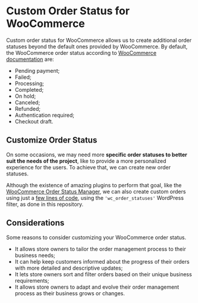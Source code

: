 # Custom Order Status for WooCommerce

Custom order status for WooCommerce allows us to create additional order statuses beyond the default ones provided by WooCommerce. By default, the WooCommerce order status according to [WooCommerce documentation](https://woocommerce.com/document/managing-orders/) are:

- Pending payment;
- Failed;
- Processing;
- Completed;
- On hold;
- Canceled;
- Refunded;
- Authentication required;
- Checkout draft.

## Customize Order Status

On some occasions, we may need more **specific order statuses to better suit the needs of the project**, like to provide a more personalized experience for the users. To achieve that, we can create new order statuses.

Although the existence of amazing plugins to perform that goal, like the [WooCommerce Order Status Manager](https://woocommerce.com/pt-br/products/woocommerce-order-status-manager/), we can also create custom orders using just a [few lines of code](https://github.com/sarahcssiqueira/plugin-custom-order-status/blob/master/class-custom-orders-status.php), using the `'wc_order_statuses'` WordPress filter, as done in this repository.

## Considerations

Some reasons to consider customizing your WooCommerce order status.

- It allows store owners to tailor the order management process to their business needs;
- It can help keep customers informed about the progress of their orders with more detailed and descriptive updates;
- It lets store owners sort and filter orders based on their unique business requirements;
- It allows store owners to adapt and evolve their order management process as their business grows or changes.
